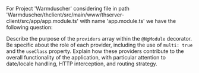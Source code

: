 For Project 'Warmduscher' considering file in path 'Warmduscher/thclient/src/main/www/thserver-client/src/app/app.module.ts' with name 'app.module.ts' we have the following question:

Describe the purpose of the `providers` array within the `@NgModule` decorator. Be specific about the role of each provider, including the use of `multi: true` and the `useClass` property. Explain how these providers contribute to the overall functionality of the application, with particular attention to date/locale handling, HTTP interception, and routing strategy.